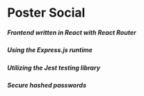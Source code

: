 # Poster Social
##### Frontend written in React with React Router

##### Using the Express.js runtime

##### Utilizing the Jest testing library

##### Secure hashed passwords
